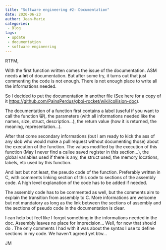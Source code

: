 ```yaml
---
title: "Software engineering #2- Documentation"
date: 2020-06-23
author: Jean-Marie
categories:
 - Blog
tags:
 - update
 - documentation
 - software engineering
---
```


RTFM,

With the first function written comes the issue of the documentation. ASM needs **a lot** of documentation. But after some try, it turns out that just commenting the code is not enough. There is not enough place to write all the informations needed.

So I decided to put the documentation in another file (See here for a copy of it https://github.com/PainsPerdus/gboi-rocket/wiki/collision-doc).

The documentation of a function first contains a label (useful if you want to call the function :smile_cat:), the parameters (with all informations needed like the names, size, struct, description...), the return value (how it is returned, the meaning, representation...). 

After that come secondary informations (but I am ready to kick the ass of any slob who would make a pull request without documenting those) about the execution of the function. The values modified by the execution of this function (May I never find a callee saved register in this section...), the global variables used if there is any, the struct used, the memory locations, labels, etc used by this function. 

And last but not least, the pseudo code of the function. Preferably written in C, with comments linking section of this code to sections of the assembly code. A high level explanation of the code has to be added if needed.

The assembly code has to be commented as well, but the comments aim to explain the transition from assembly to C. More informations are welcome but not mandatory as long as the link between the sections of assembly and the sections of pseudo code in the documentation is clear.

I can help but feel like I forgot something in the informations needed in the doc. Assembly leaves no place for imprecision... Well, for now that should do . The only comments I had with it was about the syntax I use to define sections in my code. We haven't agreed yet btw...

JM

